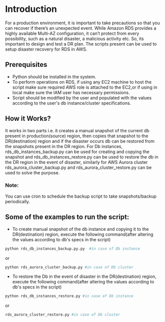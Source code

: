 # Introduction

For a production environment, it is important to take precautions so that you can recover if there’s an unexpected event. While Amazon RDS provides a highly available Multi-AZ configuration, it can’t protect from every possibility, such as a natural disaster, a malicious activity etc. So, its important to design and test a DR plan.
The scripts present can be used to setup disaster recovery for RDS in AWS. 

## Prerequisites

* Python should be installed in the system.
* To perform operations on RDS, if using any EC2 machine to host the script make sure required AWS role is attached to the EC2,or if using in local make sure the IAM user has necessary permissions.
* Script should be modified by the user and populated with the values according to the user's db instance/cluster specifications.

## How it Works?

It works in two parts i.e. it creates a manual snapshot of the current db present in production(source) region, then copies that snapshot to the DR(destination) region and if the disaster occurs db can be restored from the snapshots present in the DR region. For Db instances, rds_db_instances_backup.py can be used for creating and copying the snapshot and rds_db_instances_restore.py can be used to restore the db in the DR region in the event of disaster, similarly for AWS Aurora cluster rds_aurora_cluster_backup.py and rds_aurora_cluster_restore.py can be used to solve the purpose.
### Note:
You can use cron to schedule the backup script to take snapshots/backup periodically.

## Some of the examples to run the script:

* To create manual snapshot of the db instance and copying it to the DR(destination) region, execute the following command(after altering the values according to db's specs in the script)
```python
python rds_db_instances_backup.py.py  #in case of Db instance
```
or
```python
python rds_aurora_cluster_backup.py #in case of Db cluster
```

* To restore the Db in the event of disaster in the DR(destination) region, execute the following command(after altering the values according to db's specs in the script)
```python
python rds_db_instances_restore.py #in case of Db instance
```
or
```python
rds_aurora_cluster_restore.py #in case of Db cluster
```


